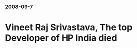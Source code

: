 ### [2008-09-7](/news/2008/09/7/index.md)

#  Vineet Raj Srivastava, The top Developer of HP India died



